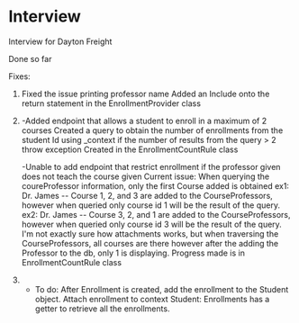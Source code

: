 # Interview
Interview for Dayton Freight

Done so far

Fixes:
1. Fixed the issue printing professor name
	Added an Include onto the return statement in the EnrollmentProvider class
2. 
	-Added endpoint that allows a student to enroll in a maximum of 2 courses
		Created a query to obtain the number of enrollments from the student Id using _context
		if the number of results from the query > 2 throw exception
		Created in the EnrollmentCountRule class
		
	-Unable to add endpoint that restrict enrollment if the professor given does not teach the course given
		Current issue: When querying the coureProfessor information, only the first Course added is obtained
			ex1: Dr. James -- Course 1, 2, and 3 are added to the CourseProfessors, however when queried only course id 1
			will be the result of the query.
			ex2: Dr. James -- Course 3, 2, and 1 are added to the CourseProfessors, however when queried only course id 3
			will be the result of the query.
		I'm not exactly sure how attachments works, but when traversing the CourseProfessors, all courses are there however 		after the adding the Professor to the db, only 1 is displaying.
		Progress made is in EnrollmentCountRule class
3. 
	- To do: 
		After Enrollment is created, add the enrollment to the Student object.
		Attach enrollment to context
		Student: Enrollments has a getter to retrieve all the enrollments.
